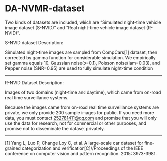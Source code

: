 # DA-NVMR-dataset

Two kinds of datasets are included, which are “Simulated night-time vehicle image dataset (S-NVID)” and “Real night-time vehicle image dataset (R-NVID)”.

S-NVID dataset Description:

Simulated night-time images are sampled from CompCars[1] dataset, then corrected by gamma function for considerable simulation. We empirically set gamma equals 10. Gaussian noise(σ=0.1), Poisson noise(lam=0.03), and Pepper noise (SNR=0.95) are used to fully simulate night-time condition

--------------------------------------------------------------------------------------------------------
R-NVID Dataset Description:

Images of two domains (night-time and daytime), which came from on-road real time surveillance systems. 

Because the images came from on-road real time surveillance systems are private, we only provide 200 sample images for public. If you need more data, you must contact 252781411@qq.com and promise that you will only use the data for research, not for commercial or other purposes, and promise not to disseminate the dataset privately.

-------------------------------------------------------------------------------------------------------
[1] Yang L, Luo P, Change Loy C, et al. A large-scale car dataset for fine-grained categorization and verification[C]//Proceedings of the IEEE conference on computer vision and pattern recognition. 2015: 3973-3981.

